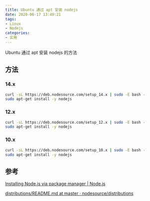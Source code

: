 ```yaml
---
title: Ubuntu 通过 apt 安装 nodejs
date: 2020-06-17 13:49:21
tags:
- Linux
- Nodejs
categories:
- 实用
---
```


Ubuntu 通过 apt 安装 nodejs 的方法
<!--more-->

## 方法

### 14.x

```bash
curl -sL https://deb.nodesource.com/setup_14.x | sudo -E bash -
sudo apt-get install -y nodejs
```

### 12.x

```bash
curl -sL https://deb.nodesource.com/setup_12.x | sudo -E bash -
sudo apt-get install -y nodejs
```

### 10.x

```bash
curl -sL https://deb.nodesource.com/setup_10.x | sudo -E bash -
sudo apt-get install -y nodejs
```

## 参考

[Installing Node.js via package manager | Node.js](https://nodejs.org/en/download/package-manager/)

[distributions/README.md at master · nodesource/distributions](https://github.com/nodesource/distributions/blob/master/README.md)

